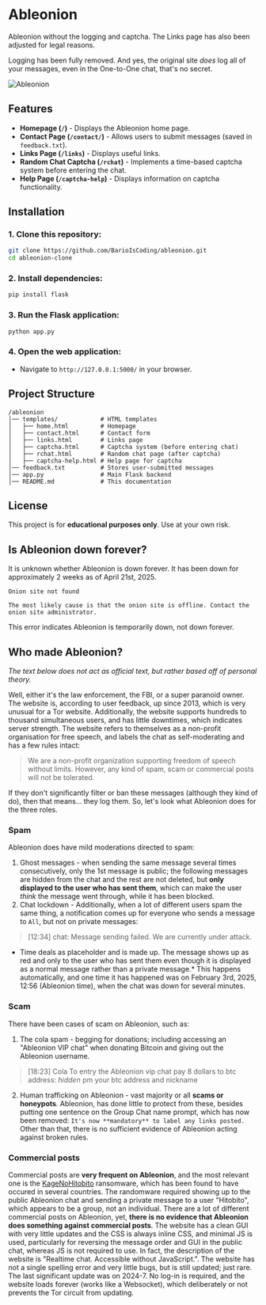 # Ableonion
Ableonion without the logging and captcha.
The Links page has also been adjusted for legal reasons.

Logging has been fully removed.
And yes, the original site *does* log all of your messages, even in the One-to-One chat, that's no secret.

![Ableonion](https://i.ibb.co/8DZDBDYx/Ableonion.png)

## Features
- **Homepage (`/`)** - Displays the Ableonion home page.
- **Contact Page (`/contact/`)** - Allows users to submit messages (saved in `feedback.txt`).
- **Links Page (`/links`)** - Displays useful links.
- **Random Chat Captcha (`/rchat`)** - Implements a time-based captcha system before entering the chat.
- **Help Page (`/captcha-help`)** - Displays information on captcha functionality.

## Installation
### 1. Clone this repository:
```sh
git clone https://github.com/BarioIsCoding/ableonion.git
cd ableonion-clone
```

### 2. Install dependencies:
```sh
pip install flask
```

### 3. Run the Flask application:
```sh
python app.py
```

### 4. Open the web application:
- Navigate to `http://127.0.0.1:5000/` in your browser.

## Project Structure
```
/ableonion
│── templates/            # HTML templates
│   ├── home.html         # Homepage
│   ├── contact.html      # Contact form
│   ├── links.html        # Links page
│   ├── captcha.html      # Captcha system (before entering chat)
│   ├── rchat.html        # Random chat page (after captcha)
│   ├── captcha-help.html # Help page for captcha
│── feedback.txt          # Stores user-submitted messages
│── app.py                # Main Flask backend
│── README.md             # This documentation
```

## License
This project is for **educational purposes only**. Use at your own risk.

## Is Ableonion down forever?
It is unknown whether Ableonion is down forever. It has been down for approximately 2 weeks as of April 21st, 2025. 
```
Onion site not found

The most likely cause is that the onion site is offline. Contact the onion site administrator.
```
This error indicates Ableonion is temporarily down, not down forever.

## Who made Ableonion?
*The text below does not act as official text, but rather based off of personal theory.*

Well, either it's the law enforcement, the FBI, or a super paranoid owner.
The website is, according to user feedback, up since 2013, which is very unusual for a Tor website. Additionally, the website supports hundreds to thousand simultaneous users, and has little downtimes, which indicates server strength. The website refers to themselves as a non-profit organisation for free speech, and labels the chat as self-moderating and has a few rules intact:
> We are a non-profit organization supporting freedom of speech without limits. However, any kind of spam, scam or commercial posts will not be tolerated.

If they don't significantly filter or ban these messages (although they kind of do), then that means... they log them. So, let's look what Ableonion does for the three roles.
### **Spam**
Ableonion does have mild moderations directed to spam:
1. Ghost messages - when sending the same message several times consecutively, only the 1st message is public; the following messages are hidden from the chat and the rest are not deleted, but **only displayed to the user who has sent them**, which can make the user *think* the message went through, while it has been blocked. 
2. Chat lockdown - Additionally, when a lot of different users spam the same thing, a notification comes up for everyone who sends a message to `All`, but not on private messages:
> [12:34] chat:
> Message sending failed. We are currently under attack.
* Time deals as placeholder and is made up. The message shows up as red and only to the user who has sent them even though it is displayed as a normal message rather than a private message.*
This happens automatically, and one time it has happened was on February 3rd, 2025, 12:56 (Ableonion time), when the chat was down for several minutes.
### **Scam**
There have been cases of scam on Ableonion, such as:
1. The cola spam - begging for donations; including accessing an "Ableonion VIP chat" when donating Bitcoin and giving out the Ableonion username.
> [18:23] Cola 
To entry the Ableonion vip chat pay 8 dollars to btc address: *hidden* pm your btc address and nickname
2. Human trafficking on Ableonion - vast majority or all **scams or honeypots**.
Ableonion, has done little to protect from these, besides putting one sentence on the Group Chat name prompt, which has now been removed:
`It's now **mandatory** to label any links posted.`
Other than that, there is no sufficient evidence of Ableonion acting against broken rules.
### **Commercial posts**
Commercial posts are **very frequent on Ableonion**, and the most relevant one is the [KageNoHitobito](https://www.fortinet.com/blog/threat-research/ransomware-roundup-keganohitobito-and-donex) ransomware, which has been found to have occured in several countries. The randomware required showing up to the public Ableonion chat and sending a private message to a user "Hitobito", which appears to be a group, not an individual.
There are a lot of different commercial posts on Ableonion, yet, **there is no evidence that Ableonion does something against commercial posts**.
The website has a clean GUI with very little updates and the CSS is always inline CSS, and minimal JS is used, particularly for reversing the message order and GUI in the public chat, whereas JS is not required to use. In fact, the description of the website is "Realtime chat. Accessible without JavaScript.". The website has not a single spelling error and very little bugs, but is still updated; just rare. The last significant update was on 2024-7. No log-in is required, and the website loads forever (works like a Websocket), which deliberately or not prevents the Tor circuit from updating.
